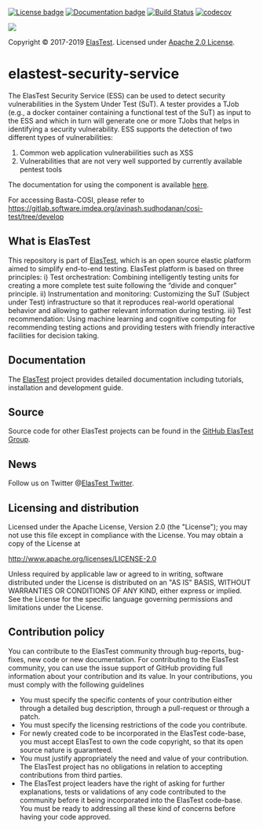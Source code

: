 [![License badge](https://img.shields.io/badge/license-Apache2-green.svg)](http://www.apache.org/licenses/LICENSE-2.0)
[![Documentation badge](https://img.shields.io/badge/docs-latest-brightgreen.svg)](http://elastest.io/docs/)
[![Build Status](https://ci.elastest.io/jenkins/buildStatus/icon?job=elastest-security-service/ess)](https://ci.elastest.io/jenkins/job/elastest-security-service/ess)
[![codecov](https://codecov.io/gh/elastest/elastest-security-service/branch/master/graph/badge.svg)](https://codecov.io/gh/elastest/elastest-security-service)

[![][ElasTest Logo]][ElasTest]

Copyright © 2017-2019 [ElasTest]. Licensed under [Apache 2.0 License].

elastest-security-service
==============================

The ElasTest Security Service (ESS) can be used to detect security vulnerabilities in the System Under Test (SuT). A tester provides a TJob (e.g., a docker container containing a functional test of the SuT) as input to the ESS and which in turn will generate one or more TJobs that helps in identifying a security vulnerability. ESS supports the detection of two different types of vulnerabilities:
1. Common web application vulnerabiilities such as XSS
2. Vulnerabilities that are not very well supported by currently available pentest tools

The documentation for using the component is available [here](https://github.com/elastest/elastest-security-service/blob/master/docs/user-docs.md).

For accessing Basta-COSI, please refer to https://gitlab.software.imdea.org/avinash.sudhodanan/cosi-test/tree/develop

What is ElasTest
-----------------

This repository is part of [ElasTest], which is an open source elastic platform
aimed to simplify end-to-end testing. ElasTest platform is based on three
principles: i) Test orchestration: Combining intelligently testing units for
creating a more complete test suite following the “divide and conquer” principle.
ii) Instrumentation and monitoring: Customizing the SuT (Subject under Test)
infrastructure so that it reproduces real-world operational behavior and allowing
to gather relevant information during testing. iii) Test recommendation: Using machine
learning and cognitive computing for recommending testing actions and providing
testers with friendly interactive facilities for decision taking.

Documentation
-------------

The [ElasTest] project provides detailed documentation including tutorials,
installation and development guide.

Source
------

Source code for other ElasTest projects can be found in the [GitHub ElasTest
Group].

News
----

Follow us on Twitter @[ElasTest Twitter].

Licensing and distribution
--------------------------

Licensed under the Apache License, Version 2.0 (the "License");
you may not use this file except in compliance with the License.
You may obtain a copy of the License at

  http://www.apache.org/licenses/LICENSE-2.0

Unless required by applicable law or agreed to in writing, software
distributed under the License is distributed on an "AS IS" BASIS,
WITHOUT WARRANTIES OR CONDITIONS OF ANY KIND, either express or implied.
See the License for the specific language governing permissions and
limitations under the License.

Contribution policy
-------------------

You can contribute to the ElasTest community through bug-reports, bug-fixes,
new code or new documentation. For contributing to the ElasTest community,
you can use the issue support of GitHub providing full information about your
contribution and its value. In your contributions, you must comply with the
following guidelines

* You must specify the specific contents of your contribution either through a
  detailed bug description, through a pull-request or through a patch.
* You must specify the licensing restrictions of the code you contribute.
* For newly created code to be incorporated in the ElasTest code-base, you
  must accept ElasTest to own the code copyright, so that its open source
  nature is guaranteed.
* You must justify appropriately the need and value of your contribution. The
  ElasTest project has no obligations in relation to accepting contributions
  from third parties.
* The ElasTest project leaders have the right of asking for further
  explanations, tests or validations of any code contributed to the community
  before it being incorporated into the ElasTest code-base. You must be ready
  to addressing all these kind of concerns before having your code approved.

[Apache 2.0 License]: http://www.apache.org/licenses/LICENSE-2.0
[ElasTest]: http://elastest.io/
[ElasTest Logo]: http://elastest.io/images/logos_elastest/elastest-logo-gray-small.png
[ElasTest Twitter]: https://twitter.com/elastestio
[GitHub ElasTest Group]: https://github.com/elastest
